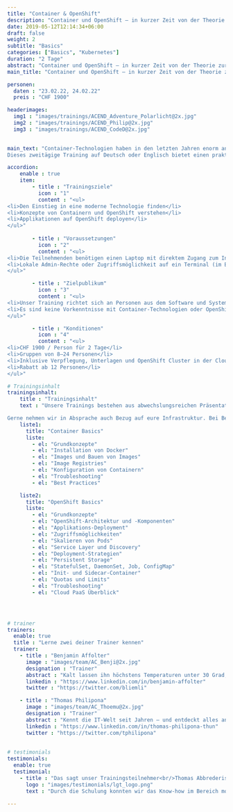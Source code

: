 ```yaml
---
title: "Container & OpenShift"
description: "Container und OpenShift – in kurzer Zeit von der Theorie zur Praxis."
date: 2019-05-12T12:14:34+06:00
draft: false
weight: 2
subtitle: "Basics"
categories: ["Basics", "Kubernetes"]
duration: "2 Tage"
abstract: "Container und OpenShift – in kurzer Zeit von der Theorie zur Praxis."
main_title: "Container und OpenShift – in kurzer Zeit von der Theorie zur Praxis."

personen: 
  daten : "23.02.22, 24.02.22"
  preis : "CHF 1900"

headerimages:
  img1 : "images/trainings/ACEND_Adventure_Polarlicht@2x.jpg"
  img2 : "images/trainings/ACEND_Philip@2x.jpg"
  img3 : "images/trainings/ACEND_CodeD@2x.jpg"
  

main_text: "Container-Technologien haben in den letzten Jahren enorm an Bedeutung gewonnen. Open­Shift bietet basierend auf diesen Technologien – unter anderem Kubernetes – eine umfassende und komfortable Container Plattform-Lösung.\n\n
Dieses zweitägige Training auf Deutsch oder Englisch bietet einen praktischen und klar verständlichen Einstieg in diese Open Source-Technologien. Unsere Trainer kommen aus der Praxis und sind erfahrene OpenShift Administratoren."

accordion:
    enable : true
    item:
        - title : "Trainingsziele"
          icon : "1"
          content : "<ul>
<li>Den Einstieg in eine moderne Technologie finden</li>
<li>Konzepte von Containern und OpenShift verstehen</li>
<li>Applikationen auf OpenShift deployen</li>
</ul>"
 
        - title : "Voraussetzungen"
          icon : "2"
          content : "<ul>
<li>Die Teilnehmenden benötigen einen Laptop mit direktem Zugang zum Internet</li>
<li>Lokale Admin-Rechte oder Zugriffsmöglichkeit auf ein Terminal (im Browser) sind zusätzlich nötig</li>
</ul>"

        - title : "Zielpublikum"
          icon : "3"
          content : "<ul>
<li>Unser Training richtet sich an Personen aus dem Software und System Engineering</li>
<li>Es sind keine Vorkenntnisse mit Container-Technologien oder OpenShift notwendig</li>
</ul>"

        - title : "Konditionen"
          icon : "4"
          content : "<ul>
<li>CHF 1900 / Person für 2 Tage</li>
<li>Gruppen von 8–24 Personen</li>
<li>Inklusive Verpflegung, Unterlagen und OpenShift Cluster in der Cloud</li>
<li>Rabatt ab 12 Personen</li>
</ul>"

# Trainingsinhalt
trainingsinhalt: 
    title : "Trainingsinhalt"
    text : "Unsere Trainings bestehen aus abwechslungsreichen Präsentationen und hands-on Labs, um deren Inhalt auf spannende Art und Weise zu übermitteln. 

Gerne nehmen wir in Absprache auch Bezug auf eure Infrastruktur. Bei Bedarf für weitere Inhalte können wir auf euren Wunsch hin Anpassungen vornehmen."
    liste1:
      title: "Container Basics"
      liste:
        - el: "Grundkonzepte"
        - el: "Installation von Docker"
        - el: "Images und Bauen von Images"
        - el: "Image Registries"
        - el: "Konfiguration von Containern"
        - el: "Troubleshooting"
        - el: "Best Practices"

    liste2:
      title: "OpenShift Basics"
      liste:
        - el: "Grundkonzepte"
        - el: "OpenShift-Architektur und -Komponenten"
        - el: "Applikations-Deployment"
        - el: "Zugriffsmöglichkeiten"
        - el: "Skalieren von Pods"
        - el: "Service Layer und Discovery"
        - el: "Deployment-Strategien"
        - el: "Persistent Storage"
        - el: "StatefulSet, DaemonSet, Job, ConfigMap"
        - el: "Init- und Sidecar-Container"
        - el: "Quotas und Limits"
        - el: "Troubleshooting"
        - el: "Cloud PaaS Überblick"




# trainer
trainers:
  enable: true
  title : "Lerne zwei deiner Trainer kennen"
  trainer:
    - title : "Benjamin Affolter"
      image : "images/team/AC_Benji@2x.jpg"
      designation : "Trainer"
      abstract : "Kalt lassen ihn höchstens Temperaturen unter 30 Grad, nicht aber neue Technologien oder die Bedürfnisse von Trainings-Teilnehmenden."
      linkedin : "https://www.linkedin.com/in/benjamin-affolter"
      twitter : "https://twitter.com/bliemli"

    - title : "Thomas Philipona"
      image : "images/team/AC_Thoemu@2x.jpg"
      designation : "Trainer"
      abstract : "Kennt die IT-Welt seit Jahren – und entdeckt alles andere auf seinem Drahtesel."
      linkedin : "https://www.linkedin.com/in/thomas-philipona-thun"
      twitter : "https://twitter.com/tphilipona"
      
      
# testimonials
testimonials:
  enable: true
  testimonial:
    - title : "Das sagt unser Trainingsteilnehmer<br/>Thomas Abbrederis, Vaduz"
      logo : "images/testimonials/lgt_logo.png"
      text : "Durch die Schulung konnten wir das Know-how im Bereich moderner Container Technologie praxisnah mit der zur Verfügung gestellten Openshift Plattform vertiefen. Durch die sehr kompetenten Trainer konnte der Respekt vor den neuen Container Technologien reduziert werden und damit den Schulungsteilnehmern für die Zukunft eine sehr gute Basis gelegt werden."
      
---
```


